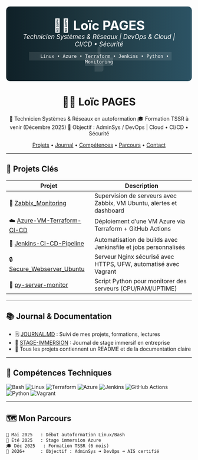 <p align="center" style="background: linear-gradient(90deg, #0f2027, #203a43, #2c5364); color: white; padding: 30px; border-radius: 10px;">
  <span style="font-size: 2.5em; font-weight: bold;">👨‍💻 Loïc PAGES</span><br/>
  <em style="font-size: 1.2em;">Technicien Systèmes & Réseaux | DevOps & Cloud | CI/CD • Sécurité</em><br/>
  <code style="background-color: rgba(255,255,255,0.1); padding: 4px 8px; border-radius: 5px; font-size: 0.9em;">
    Linux • Azure • Terraform • Jenkins • Python • Monitoring
  </code>
</p>

<h1 align="center">👨‍💻 Loïc PAGES</h1>
<p align="center">
  🎯 Technicien Systèmes & Réseaux en autoformation  
  🎓 Formation TSSR à venir (Décembre 2025)  
  🔧 Objectif : AdminSys / DevOps | Cloud • CI/CD • Sécurité
</p>

<p align="center">
  <a href="#projets-clés">Projets</a> •
  <a href="#journal--documentation">Journal</a> •
  <a href="#compétences-techniques">Compétences</a> •
  <a href="#mon-parcours">Parcours</a> •
  <a href="#contact">Contact</a>
</p>

---

## 💼 Projets Clés

| Projet | Description |
|--------|-------------|
| 🔧 [Zabbix_Monitoring](https://github.com/loicpgs/Zabbix_Monitoring) | Supervision de serveurs avec Zabbix, VM Ubuntu, alertes et dashboard |
| ☁️ [Azure-VM-Terraform-CI-CD](https://github.com/loicpgs/Azure-VM-Terraform-CI-CD) | Déploiement d’une VM Azure via Terraform + GitHub Actions |
| 🚀 [Jenkins-CI-CD-Pipeline](https://github.com/loicpgs/Jenkins-CI-CD-Pipeline) | Automatisation de builds avec Jenkinsfile et jobs personnalisés |
| 🔒 [Secure_Webserver_Ubuntu](https://github.com/loicpgs/Secure_Webserver_Ubuntu) | Serveur Nginx sécurisé avec HTTPS, UFW, automatisé avec Vagrant |
| 🐍 [py-server-monitor](https://github.com/loicpgs/py-server-monitor) | Script Python pour monitorer des serveurs (CPU/RAM/UPTIME) |

---

## 📚 Journal & Documentation

- 🗒️ [JOURNAL.MD](https://github.com/loicpgs/JOURNAL.MD) : Suivi de mes projets, formations, lectures
- 🧪 [STAGE-IMMERSION](https://github.com/loicpgs/Stage_Immersion_Cloud_Azure) : Journal de stage immersif en entreprise 
- 📄 Tous les projets contiennent un README et de la documentation claire

---

## 🧰 Compétences Techniques

![Bash](https://img.shields.io/badge/-Bash-black?logo=gnubash&logoColor=white)
![Linux](https://img.shields.io/badge/-Linux-FCC624?logo=linux&logoColor=black)
![Terraform](https://img.shields.io/badge/-Terraform-7B42BC?logo=terraform&logoColor=white)
![Azure](https://img.shields.io/badge/-Azure-0078D4?logo=microsoftazure&logoColor=white)
![Jenkins](https://img.shields.io/badge/-Jenkins-D24939?logo=jenkins&logoColor=white)
![GitHub Actions](https://img.shields.io/badge/-GitHub_Actions-2088FF?logo=githubactions&logoColor=white)
![Python](https://img.shields.io/badge/-Python-3776AB?logo=python&logoColor=white)
![Vagrant](https://img.shields.io/badge/-Vagrant-1563FF?logo=vagrant&logoColor=white)

---

## 🗺️ Mon Parcours

```txt
📅 Mai 2025   : Début autoformation Linux/Bash
💼 Été 2025   : Stage immersion Azure
🎓 Déc 2025   : Formation TSSR (6 mois)
🚀 2026+      : Objectif : AdminSys ➜ DevOps ➜ AIS certifié
